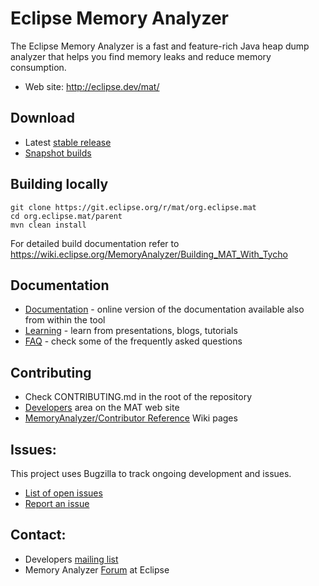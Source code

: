 Eclipse Memory Analyzer
====================

The Eclipse Memory Analyzer is a fast and feature-rich Java heap dump analyzer that helps you find memory leaks and reduce memory consumption.

- Web site: <http://eclipse.dev/mat/>

Download
----------------

- Latest [stable release](https://www.eclipse.org/mat/downloads.php)
- [Snapshot builds](https://www.eclipse.org/mat/snapshotBuilds.php)

Building locally
----------------

    git clone https://git.eclipse.org/r/mat/org.eclipse.mat
    cd org.eclipse.mat/parent
    mvn clean install

For detailed build documentation refer to <https://wiki.eclipse.org/MemoryAnalyzer/Building_MAT_With_Tycho>

Documentation
----------------

- [Documentation](http://help.eclipse.org/index.jsp?topic=/org.eclipse.mat.ui.help/welcome.html) - online version of the documentation available also from within the tool
- [Learning](https://wiki.eclipse.org/MemoryAnalyzer/Learning_Material) - learn from presentations, blogs, tutorials
- [FAQ](http://wiki.eclipse.org/index.php/MemoryAnalyzer/FAQ) - check some of the frequently asked questions

Contributing
----------------

- Check CONTRIBUTING.md in the root of the repository
- [Developers](https://www.eclipse.org/mat/developers/) area on the MAT web site
- [MemoryAnalyzer/Contributor Reference](http://wiki.eclipse.org/index.php?title=MemoryAnalyzer/Contributor_Reference) Wiki pages

Issues:
----------------

This project uses Bugzilla to track ongoing development and issues.

- [List of open issues](https://bugs.eclipse.org/bugs/buglist.cgi?product=MAT)
- [Report an issue](https://bugs.eclipse.org/bugs/enter_bug.cgi?product=MAT)

Contact:
----------------

- Developers [mailing list](https://dev.eclipse.org/mailman/listinfo/mat-dev)
- Memory Analyzer [Forum](http://www.eclipse.org/forums/eclipse.memory-analyzer) at Eclipse

